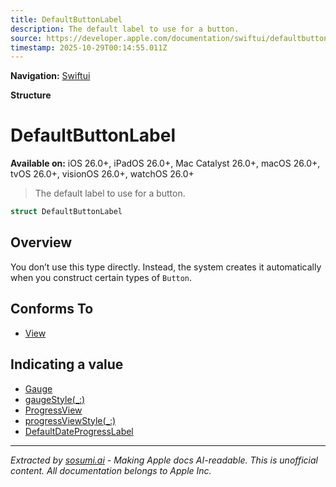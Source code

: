 ```yaml
---
title: DefaultButtonLabel
description: The default label to use for a button.
source: https://developer.apple.com/documentation/swiftui/defaultbuttonlabel
timestamp: 2025-10-29T00:14:55.011Z
---
```


**Navigation:** [Swiftui](/documentation/swiftui)

**Structure**

# DefaultButtonLabel

**Available on:** iOS 26.0+, iPadOS 26.0+, Mac Catalyst 26.0+, macOS 26.0+, tvOS 26.0+, visionOS 26.0+, watchOS 26.0+

> The default label to use for a button.

```swift
struct DefaultButtonLabel
```

## Overview

You don’t use this type directly. Instead, the system creates it automatically when you construct certain types of `Button`.

## Conforms To

- [View](/documentation/swiftui/view)

## Indicating a value

- [Gauge](/documentation/swiftui/gauge)
- [gaugeStyle(_:)](/documentation/swiftui/view/gaugestyle(_:))
- [ProgressView](/documentation/swiftui/progressview)
- [progressViewStyle(_:)](/documentation/swiftui/view/progressviewstyle(_:))
- [DefaultDateProgressLabel](/documentation/swiftui/defaultdateprogresslabel)

---

*Extracted by [sosumi.ai](https://sosumi.ai) - Making Apple docs AI-readable.*
*This is unofficial content. All documentation belongs to Apple Inc.*
